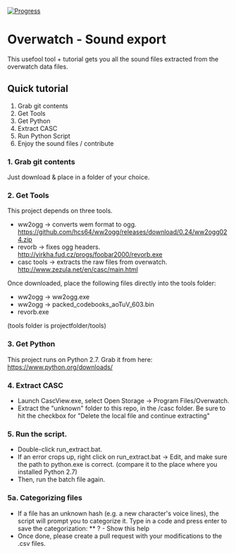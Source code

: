 [![Progress](https://img.shields.io/badge/Progress-24%25-yellow.svg)]()
# Overwatch - Sound export
This usefool tool + tutorial gets you all the sound files extracted from the overwatch data files.

## Quick tutorial
1. Grab git contents
2. Get Tools
3. Get Python
4. Extract CASC
5. Run Python Script
6. Enjoy the sound files / contribute

### 1. Grab git contents
Just download & place in a folder of your choice.

### 2. Get Tools
This project depends on three tools.
* ww2ogg -> converts wem format to ogg. https://github.com/hcs64/ww2ogg/releases/download/0.24/ww2ogg024.zip
* revorb -> fixes ogg headers. http://yirkha.fud.cz/progs/foobar2000/revorb.exe
* casc tools -> extracts the raw files from overwatch. http://www.zezula.net/en/casc/main.html

Once downloaded, place the following files directly into the tools folder:

* ww2ogg -> ww2ogg.exe
* ww2ogg -> packed_codebooks_aoTuV_603.bin
* revorb.exe

(tools folder is projectfolder/tools)

### 3. Get Python
This project runs on Python 2.7.
Grab it from here: https://www.python.org/downloads/

### 4. Extract CASC
* Launch CascView.exe, select Open Storage -> Program Files/Overwatch. 
* Extract the "unknown" folder to this repo, in the /casc folder.  Be sure to hit the checkbox for "Delete the local file and continue extracting"

### 5. Run the script.
* Double-click run_extract.bat.
* If an error crops up, right click on run_extract.bat -> Edit, and make sure the path to python.exe is correct. (compare it to the place where you installed Python 2.7)
* Then, run the batch file again.

### 5a. Categorizing files
* If a file has an unknown hash (e.g. a new character's voice lines), the script will prompt you to categorize it. Type in a code and press enter to save the categorization:
** ? - Show this help
* Once done, please create a pull request with your modifications to the .csv files.
